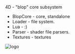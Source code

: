 4D - "blop" core subsystem<BR>

- BlopCore - core, standalone
- Loader - file system.
- Lua - :)
- Parser - shader file parsers.
- Textures - textures

![logo](http://www.kashey.ru/mimg/blop_noscene.JPG)
